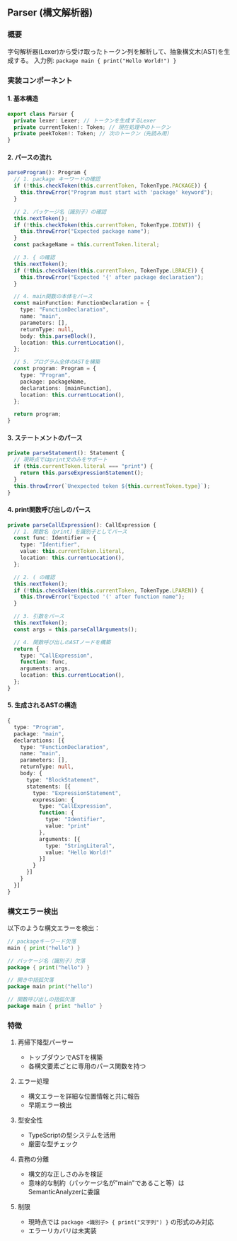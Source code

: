## Parser (構文解析器)

### 概要

字句解析器(Lexer)から受け取ったトークン列を解析して、抽象構文木(AST)を生成する。
入力例: `package main { print("Hello World!") }`

### 実装コンポーネント

#### 1. 基本構造

```typescript
export class Parser {
  private lexer: Lexer; // トークンを生成するLexer
  private currentToken!: Token; // 現在処理中のトークン
  private peekToken!: Token; // 次のトークン（先読み用）
}
```

#### 2. パースの流れ

```typescript
parseProgram(): Program {
  // 1. package キーワードの確認
  if (!this.checkToken(this.currentToken, TokenType.PACKAGE)) {
    this.throwError("Program must start with 'package' keyword");
  }

  // 2. パッケージ名（識別子）の確認
  this.nextToken();
  if (!this.checkToken(this.currentToken, TokenType.IDENT)) {
    this.throwError("Expected package name");
  }
  const packageName = this.currentToken.literal;

  // 3. { の確認
  this.nextToken();
  if (!this.checkToken(this.currentToken, TokenType.LBRACE)) {
    this.throwError("Expected '{' after package declaration");
  }

  // 4. main関数の本体をパース
  const mainFunction: FunctionDeclaration = {
    type: "FunctionDeclaration",
    name: "main",
    parameters: [],
    returnType: null,
    body: this.parseBlock(),
    location: this.currentLocation(),
  };

  // 5. プログラム全体のASTを構築
  const program: Program = {
    type: "Program",
    package: packageName,
    declarations: [mainFunction],
    location: this.currentLocation(),
  };

  return program;
}
```

#### 3. ステートメントのパース

```typescript
private parseStatement(): Statement {
  // 現時点ではprint文のみをサポート
  if (this.currentToken.literal === "print") {
    return this.parseExpressionStatement();
  }
  this.throwError(`Unexpected token ${this.currentToken.type}`);
}
```

#### 4. print関数呼び出しのパース

```typescript
private parseCallExpression(): CallExpression {
  // 1. 関数名（print）を識別子としてパース
  const func: Identifier = {
    type: "Identifier",
    value: this.currentToken.literal,
    location: this.currentLocation(),
  };

  // 2. ( の確認
  this.nextToken();
  if (!this.checkToken(this.currentToken, TokenType.LPAREN)) {
    this.throwError("Expected '(' after function name");
  }

  // 3. 引数をパース
  this.nextToken();
  const args = this.parseCallArguments();

  // 4. 関数呼び出しのASTノードを構築
  return {
    type: "CallExpression",
    function: func,
    arguments: args,
    location: this.currentLocation(),
  };
}
```

#### 5. 生成されるASTの構造

```typescript
{
  type: "Program",
  package: "main",
  declarations: [{
    type: "FunctionDeclaration",
    name: "main",
    parameters: [],
    returnType: null,
    body: {
      type: "BlockStatement",
      statements: [{
        type: "ExpressionStatement",
        expression: {
          type: "CallExpression",
          function: {
            type: "Identifier",
            value: "print"
          },
          arguments: [{
            type: "StringLiteral",
            value: "Hello World!"
          }]
        }
      }]
    }
  }]
}
```

### 構文エラー検出

以下のような構文エラーを検出：

```go
// packageキーワード欠落
main { print("hello") }

// パッケージ名（識別子）欠落
package { print("hello") }

// 開き中括弧欠落
package main print("hello")

// 関数呼び出しの括弧欠落
package main { print "hello" }
```

### 特徴

1. 再帰下降型パーサー
   - トップダウンでASTを構築
   - 各構文要素ごとに専用のパース関数を持つ

2. エラー処理
   - 構文エラーを詳細な位置情報と共に報告
   - 早期エラー検出

3. 型安全性
   - TypeScriptの型システムを活用
   - 厳密な型チェック

4. 責務の分離
   - 構文的な正しさのみを検証
   - 意味的な制約（パッケージ名が"main"であること等）はSemanticAnalyzerに委譲

5. 制限
   - 現時点では `package <識別子> { print("文字列") }` の形式のみ対応
   - エラーリカバリは未実装
